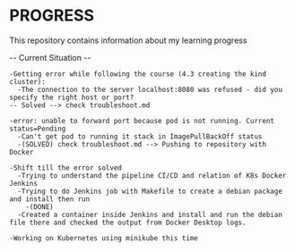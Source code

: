 # PROGRESS
This repository contains information about my learning progress



-- Current Situation --

    -Getting error while following the course (4.3 creating the kind cluster):
      -The connection to the server localhost:8080 was refused - did you specify the right host or port?
    -- Solved --> check troubleshoot.md  

    -error: unable to forward port because pod is not running. Current status=Pending
      -Can't get pod to running it stack in ImagePullBackOff status
      -(SOLVED) check troubleshoot.md --> Pushing to repository with Docker

    -Shift till the error solved
      -Trying to understand the pipeline CI/CD and relation of K8s Docker Jenkins
      -Trying to do Jenkins job with Makefile to create a debian package and install then run
        -(DONE)
      -Created a container inside Jenkins and install and run the debian file there and checked the output from Docker Desktop logs.    
         
    -Working on Kubernetes using minikube this time